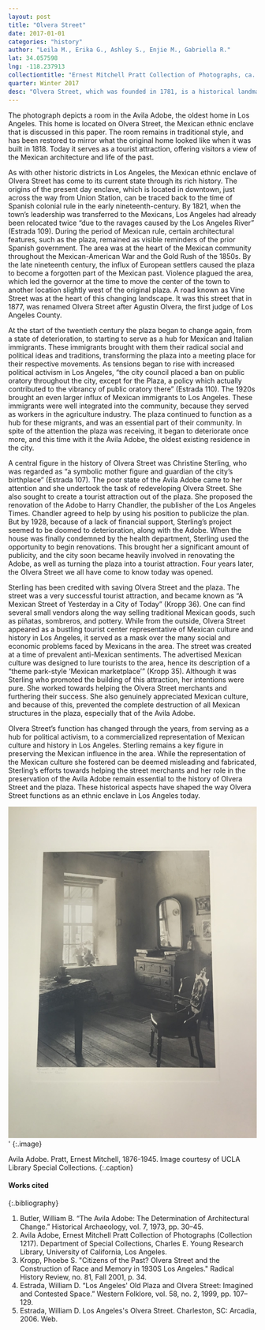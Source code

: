 ```yaml
---
layout: post
title: "Olvera Street"
date: 2017-01-01
categories: "history"
author: "Leila M., Erika G., Ashley S., Enjie M., Gabriella R."
lat: 34.057598
lng: -118.237913
collectiontitle: "Ernest Mitchell Pratt Collection of Photographs, ca. 1920-1940, UCLA Library Special Collections"
quarter: Winter 2017
desc: "Olvera Street, which was founded in 1781, is a historical landmark for Mexican art and culture in downtown Los Angeles. Although one can find aspects of Mexican culture in the neighborhood, it originally served, and continues to serve, as a tourist attraction where one can experience Mexican culture first hand."
---
```

The photograph depicts a room in the Avila Adobe, the oldest home in Los Angeles. This home is located on Olvera Street, the Mexican ethnic enclave that is discussed in this paper. The room remains in traditional style, and has been restored to mirror what the original home looked like when it was built in 1818. Today it serves as a tourist attraction, offering visitors a view of the Mexican architecture and life of the past.

As with other historic districts in Los Angeles, the Mexican ethnic enclave of Olvera Street has come to its current state through its rich history. The origins of the present day enclave, which is located in downtown, just across the way from Union Station, can be traced back to the time of Spanish colonial rule in the early nineteenth-century. By 1821, when the town’s leadership was transferred to the Mexicans, Los Angeles had already been relocated twice “due to the ravages caused by the Los Angeles River” (Estrada 109).  During the period of Mexican rule, certain architectural features, such as the plaza, remained as visible reminders of the prior Spanish government. The area was at the heart of the Mexican community throughout the Mexican-American War and the Gold Rush of the 1850s. By the late nineteenth century, the influx of European settlers caused the plaza to become a forgotten part of the Mexican past. Violence plagued the area, which led the governor at the time to move the center of the town to another location slightly west of the original plaza. A road known as Vine Street was at the heart of this changing landscape. It was this street that in 1877, was renamed Olvera Street after Agustin Olvera, the first judge of Los Angeles County.

At the start of the twentieth century the plaza began to change again, from a state of deterioration, to starting to serve as a hub for Mexican and Italian immigrants. These immigrants brought with them their radical social and political ideas and traditions, transforming the plaza into a meeting place for their respective movements. As tensions began to rise with increased political activism in Los Angeles, “the city council placed a ban on public oratory throughout the city, except for the Plaza, a policy which actually contributed to the vibrancy of public oratory there” (Estrada 110). The 1920s brought an even larger influx of Mexican immigrants to Los Angeles. These immigrants were well integrated into the community, because they served as workers in the agriculture industry. The plaza continued to function as a hub for these migrants, and was an essential part of their community. In spite of the attention the plaza was receiving, it began to deteriorate once more, and this time with it the Avila Adobe, the oldest existing residence in the city.

A central figure in the history of Olvera Street was Christine Sterling, who was regarded as “a symbolic mother figure and guardian of the city’s birthplace” (Estrada 107). The poor state of the Avila Adobe came to her attention and she undertook the task of redeveloping Olvera Street. She also sought to create a tourist attraction out of the plaza. She proposed the renovation of the Adobe to Harry Chandler, the publisher of the Los Angeles Times. Chandler agreed to help by using his position to publicize the plan. But by 1928, because of a lack of financial support, Sterling’s project seemed to be doomed to deterioration, along with the Adobe. When the house was finally condemned by the health department, Sterling used the opportunity to begin renovations. This brought her a significant amount of publicity, and the city soon became heavily involved in renovating the Adobe, as well as turning the plaza into a tourist attraction. Four years later, the Olvera Street we all have come to know today was opened.

Sterling has been credited with saving Olvera Street and the plaza. The street was a very successful tourist attraction, and became known as “A Mexican Street of Yesterday in a City of Today” (Kropp 36). One can find several small vendors along the way selling traditional Mexican goods, such as piñatas, sombreros, and pottery. While from the outside, Olvera Street appeared as a bustling tourist center representative of Mexican culture and history in Los Angeles, it served as a mask over the many social and economic problems faced by Mexicans in the area. The street was created at a time of prevalent anti-Mexican sentiments. The advertised Mexican culture was designed to lure tourists to the area, hence its description of a “theme park-style ‘Mexican marketplace’” (Kropp 35). Although it was Sterling who promoted the building of this attraction, her intentions were pure. She worked towards helping the Olvera Street merchants and furthering their success. She also genuinely appreciated Mexican culture, and because of this, prevented the complete destruction of all Mexican structures in the plaza, especially that of the Avila Adobe.

Olvera Street’s function has changed through the years, from serving as a hub for political activism, to a commercialized representation of Mexican culture and history in Los Angeles. Sterling remains a key figure in preserving the Mexican influence in the area. While the representation of the Mexican culture she fostered can be deemed misleading and fabricated, Sterling’s efforts towards helping the street merchants and her role in the preservation of the Avila Adobe remain essential to the history of Olvera Street and the plaza. These historical aspects have shaped the way Olvera Street functions as an ethnic enclave in Los Angeles today.


![Black and white photograph of the corner of a room, there is a table, chair, dresser and mirror and a plan sitting on a windowsill.](images/ernest.JPG)'
{:.image}

Avila Adobe. Pratt, Ernest Mitchell, 1876-1945. Image courtesy of UCLA Library Special Collections.
   {:.caption}


#### Works cited

{:.bibliography}
1. Butler, William B. “The Avila Adobe: The Determination of Architectural Change.” Historical Archaeology, vol. 7, 1973, pp. 30–45.
2. Avila Adobe, Ernest Mitchell Pratt Collection of Photographs (Collection 1217). Department of Special Collections, Charles E. Young Research Library, University of California, Los Angeles.
3. Kropp, Phoebe S. &quot;Citizens of the Past? Olvera Street and the Construction of Race and Memory in 1930S Los Angeles.&quot; Radical History Review, no. 81, Fall 2001, p. 34.
4. Estrada, William D. “Los Angeles' Old Plaza and Olvera Street: Imagined and Contested Space.” Western Folklore, vol. 58, no. 2, 1999, pp. 107–129.
5. Estrada, William D. Los Angeles's Olvera Street. Charleston, SC: Arcadia, 2006. Web.
